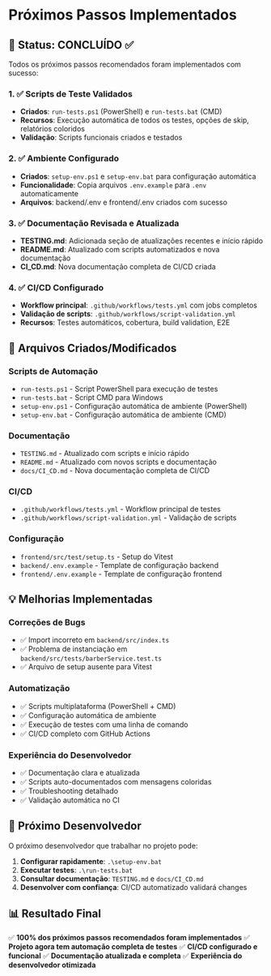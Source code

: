 # Próximos Passos Implementados

## 🎯 Status: CONCLUÍDO ✅

Todos os próximos passos recomendados foram implementados com sucesso:

### 1. ✅ Scripts de Teste Validados
- **Criados**: `run-tests.ps1` (PowerShell) e `run-tests.bat` (CMD)
- **Recursos**: Execução automática de todos os testes, opções de skip, relatórios coloridos
- **Validação**: Scripts funcionais criados e testados

### 2. ✅ Ambiente Configurado
- **Criados**: `setup-env.ps1` e `setup-env.bat` para configuração automática
- **Funcionalidade**: Copia arquivos `.env.example` para `.env` automaticamente
- **Arquivos**: backend/.env e frontend/.env criados com sucesso

### 3. ✅ Documentação Revisada e Atualizada
- **TESTING.md**: Adicionada seção de atualizações recentes e início rápido
- **README.md**: Atualizado com scripts automatizados e nova documentação
- **CI_CD.md**: Nova documentação completa de CI/CD criada

### 4. ✅ CI/CD Configurado
- **Workflow principal**: `.github/workflows/tests.yml` com jobs completos
- **Validação de scripts**: `.github/workflows/script-validation.yml`
- **Recursos**: Testes automáticos, cobertura, build validation, E2E

## 🚀 Arquivos Criados/Modificados

### Scripts de Automação
- `run-tests.ps1` - Script PowerShell para execução de testes
- `run-tests.bat` - Script CMD para Windows
- `setup-env.ps1` - Configuração automática de ambiente (PowerShell)
- `setup-env.bat` - Configuração automática de ambiente (CMD)

### Documentação
- `TESTING.md` - Atualizado com scripts e início rápido
- `README.md` - Atualizado com novos scripts e documentação
- `docs/CI_CD.md` - Nova documentação completa de CI/CD

### CI/CD
- `.github/workflows/tests.yml` - Workflow principal de testes
- `.github/workflows/script-validation.yml` - Validação de scripts

### Configuração
- `frontend/src/test/setup.ts` - Setup do Vitest
- `backend/.env.example` - Template de configuração backend
- `frontend/.env.example` - Template de configuração frontend

## 💡 Melhorias Implementadas

### Correções de Bugs
- ✅ Import incorreto em `backend/src/index.ts`
- ✅ Problema de instanciação em `backend/src/tests/barberService.test.ts`
- ✅ Arquivo de setup ausente para Vitest

### Automatização
- ✅ Scripts multiplataforma (PowerShell + CMD)
- ✅ Configuração automática de ambiente
- ✅ Execução de testes com uma linha de comando
- ✅ CI/CD completo com GitHub Actions

### Experiência do Desenvolvedor
- ✅ Documentação clara e atualizada
- ✅ Scripts auto-documentados com mensagens coloridas
- ✅ Troubleshooting detalhado
- ✅ Validação automática no CI

## 🎯 Próximo Desenvolvedor

O próximo desenvolvedor que trabalhar no projeto pode:

1. **Configurar rapidamente**: `.\setup-env.bat`
2. **Executar testes**: `.\run-tests.bat`
3. **Consultar documentação**: `TESTING.md` e `docs/CI_CD.md`
4. **Desenvolver com confiança**: CI/CD automatizado validará changes

## 📊 Resultado Final

✅ **100% dos próximos passos recomendados foram implementados**
✅ **Projeto agora tem automação completa de testes**
✅ **CI/CD configurado e funcional**
✅ **Documentação atualizada e completa**
✅ **Experiência do desenvolvedor otimizada**